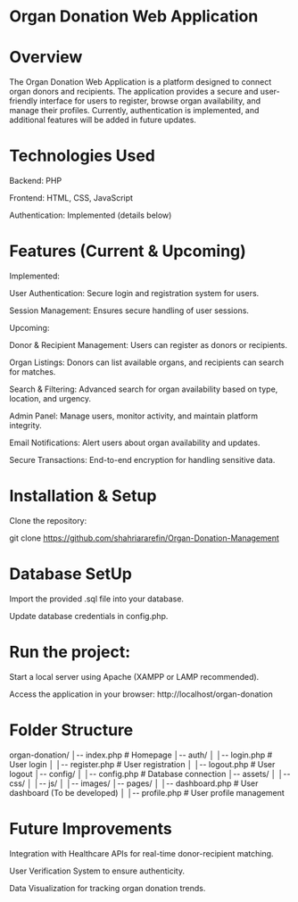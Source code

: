 # Organ Donation Web Application

# Overview

The Organ Donation Web Application is a platform designed to connect organ donors and recipients. The application provides a secure and user-friendly interface for users to register, browse organ availability, and manage their profiles. Currently, authentication is implemented, and additional features will be added in future updates.

# Technologies Used

Backend: PHP

Frontend: HTML, CSS, JavaScript

Authentication: Implemented (details below)

# Features (Current & Upcoming)

Implemented:

User Authentication: Secure login and registration system for users.

Session Management: Ensures secure handling of user sessions.

Upcoming:

Donor & Recipient Management: Users can register as donors or recipients.

Organ Listings: Donors can list available organs, and recipients can search for matches.

Search & Filtering: Advanced search for organ availability based on type, location, and urgency.

Admin Panel: Manage users, monitor activity, and maintain platform integrity.

Email Notifications: Alert users about organ availability and updates.

Secure Transactions: End-to-end encryption for handling sensitive data.

# Installation & Setup

Clone the repository:

git clone https://github.com/shahriararefin/Organ-Donation-Management


# Database SetUp

Import the provided .sql file into your database.

Update database credentials in config.php.

# Run the project:

Start a local server using Apache (XAMPP or LAMP recommended).

Access the application in your browser: http://localhost/organ-donation

# Folder Structure

organ-donation/
│-- index.php        # Homepage
│-- auth/
│   │-- login.php    # User login
│   │-- register.php # User registration
│   │-- logout.php   # User logout
│-- config/
│   │-- config.php   # Database connection
│-- assets/
│   │-- css/
│   │-- js/
│   │-- images/
│-- pages/
│   │-- dashboard.php # User dashboard (To be developed)
│   │-- profile.php   # User profile management

# Future Improvements

Integration with Healthcare APIs for real-time donor-recipient matching.

User Verification System to ensure authenticity.

Data Visualization for tracking organ donation trends.